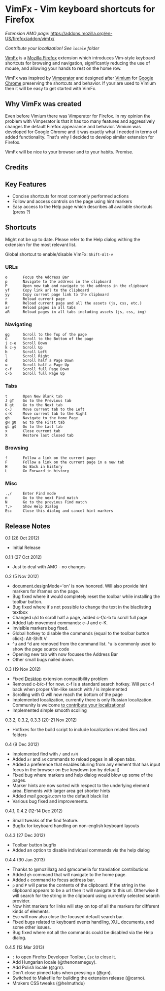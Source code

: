 # VimFx - Vim keyboard shortcuts for Firefox

*Extension AMO page*: https://addons.mozilla.org/en-US/firefox/addon/vimfx/

*Contribute your localization! See `locale` folder*

[VimFx](https://addons.mozilla.org/en-US/firefox/addon/vimfx/) 
is a [Mozilla Firefox](https://www.mozilla.org/en-US/firefox/fx/#desktop) 
extension which introduces Vim-style keyboard shortcuts for browsing and navigation, 
significantly reducing the use of mouse, and allowing your hands to rest on the home row.

VimFx was inspired by [Vimperator](http://www.vimperator.org/) 
and designed after [Vimium](http://vimium.github.com/) for 
[Google Chrome](https://www.google.com/intl/en/chrome/browser/) preserving the shortcuts and behavior.
If your are used to Vimium then it will be easy to get started with VimFx.

## Why VimFx was created

Even before Vimium there was Vimperator for Firefox.  In my opinion the problem 
with Vimperator is that it has too many features and aggressively changes 
the default Firefox appearance and behavior. Vimium was developed for Google Chrome
and it was exactly what I needed in terms of added functionality. That's why I decided 
to develop similar extension for Firefox.

VimFx will be nice to your browser and to your habits. Promise.

## Credits

  

## Key Features

- Concise shortcuts for most commonly performed actions
- Follow and access controls on the page using hint markers
- Easy access to the Help page which describes all available shortcuts (press ?)

## Shortcuts

Might not be up to date. Please refer to the Help dialog withing the extension 
for the most relevant list.

Global shortcut to enable/disable VimFx: `Shift-Alt-v`

### URLs

    o       Focus the Address Bar
    p       Navigate to the address in the clipboard
    P       Open new tab and navigate to the address in the clipboard
    yf      Copy link url to the clipboard
    yy      Copy current page link to the clipboard
    r       Reload current page
    R       Reload current page and all the assets (js, css, etc.)
    ar      Reload pages in all tabs
    aR      Reload pages in all tabs including assets (js, css, img)

### Navigating

    gg      Scroll to the Top of the page
    G       Scroll to the Bottom of the page
    j c-e   Scroll Down
    k c-y   Scroll Up
    h       Scroll Left
    l       Scroll Right
    d       Scroll half a Page Down
    u       Scroll half a Page Up
    c-f     Scroll full Page Down
    c-b     Scroll full Page Up

### Tabs

    t       Open New Blank tab
    J gT    Go to the Previous tab
    K gt    Go to the Next tab
    c-J     Move current tab to the Left
    c-K     Move current tab to the Right
    gh      Navigate to the Home Page
    gH g0   Go to the First tab
    gL g$   Go to the Last tab
    x       Close current tab
    X       Restore last closed tab

### Browsing

    f       Follow a link on the current page
    F       Follow a link on the current page in a new tab
    H       Go Back in history
    L       Go Forward in history

### Misc

    .,/     Enter Find mode
    n       Go to the next Find match
    N       Go to the previous Find match
    ?,>     Show Help Dialog
    Esc     Close this dialog and cancel hint markers

## Release Notes

0.1 (26 Oct 2012)

- Initial Release

0.1.1 (27 Oct 2012)

- Just to deal with AMO - no changes

0.2 (5 Nov 2012)

- document.designMode='on' is now honored. Will also provide hint markers for iframes on the page.
- Bug fixed where it would completely reset the toolbar while installing the toolbar button.
- Bug fixed where it's not possible to change the text in the blaclisting textbox
- Changed u/d to scroll half a page, added c-f/c-b to scroll full page
- Added tab movement commands: c-J and c-K.
- Invisible markers bug fixed.
- Global hotkey to disable the commands (equal to the toolbar button click): Alt-Shift V
- ^u and ^d are removed from the command list. ^u is commonly used to show the page source code
- Opening new tab with now focuses the Address Bar
- Other small bugs nailed down.

0.3 (19 Nov 2012)

- Fixed [Desktop](https://addons.mozilla.org/en-us/firefox/addon/desktop/) extension compatibility problem
- Removed c-b/c-f for now. c-f is a standard search hotkey. Will put c-f back when proper Vim-like search with / is implemented
- Scrolling with G will now reach the bottom of the page
- Implemented localization, currently there is only Russian localization. Community is welcome
  [to contribute your localizations](https://github.com/akhodakivskiy/VimFx/tree/master/extension/locale)! 
- Implemented simple smooth scolling

0.3.2, 0.3.2, 0.3.3 (20-21 Nov 2012)

- Hotfixes for the build script to include localization related files and folders

0.4 (9 Dec 2012)

- Implemented find with `/` and `n/N`
- Added `ar` and `aR` commands to reload pages in all open tabs.
- Added a preference that enables bluring from any element that has input focus in the browser on Esc keydown (on by default)
- Fixed bug where markers and help dialog would blow up some of the pages.
- Marker hints are now sorted with respect to the underlying element area. Elements with larger area get shorter hints
- Added *mail.google.com* to the default black list
- Various bug fixed and improvements.

0.4.1, 0.4.2 (12-14 Dec 2012)

- Small tweaks of the find feature.
- Bugfix for keyboard handling on non-english keyboard layouts

0.4.3 (27 Dec 2012)

- Toolbar button bugfix
- Added an option to disable individual commands via the help dialog

0.4.4 (30 Jan 2013)

- Thanks to @mozillazg and @mcomella for translation contributions.
- Added `gh` command that will navigate to the home page.
- Added `o` command to focus address bar.
- `p` and `P` will parse the contents of the clipboard. If the string in the clipboard appears to be a url then it will navigate to this url. Otherwise it will search for the string in the clipboard using currently selected search provider.
- Now hint markers for links will stay on top of all the markers for different kinds of elements.
- Esc will now also close the focused default search bar.
- Fixed bugs related to keyboard events handling, XUL documents, and some other issues.
- Bug fixed where not all the commands could be disabled via the Help dialog.

0.4.5 (12 Mar 2013)

- `:` to open Firefox Developer Toolbar, `Esc` to close it.
- Add Hungarian locale (@thenonameguy).
- Add Polish locale (@grn).
- Don't close pinned tabs when pressing x (@grn).
- Switched to Makefile for building the extension release (@carno).
- Mrakers CSS tweaks (@helmuthdu)
